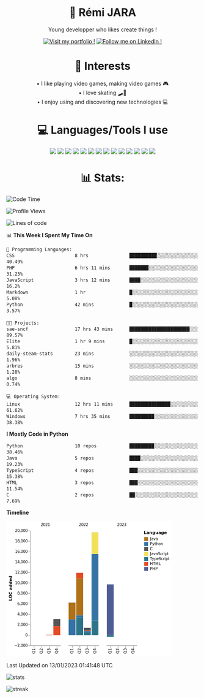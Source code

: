 <div align="center">
  


# 💫 Rémi JARA

Young developper who likes create things ! 
  
  [![Visit my portfolio !](https://img.shields.io/badge/Visit%20My%20portfolio!-%23DD0031?style=for-the-badge&logo=github)](http://remi-jara.fr)
  [![Follow me on LinkedIn !](https://img.shields.io/badge/Follow%20me%20on%20LinkedIn!-%231572B6?style=for-the-badge&logo=linkedin)](https://www.linkedin.com/in/rémi-jara-516b30222/)
# 🧍 Interests

  • I like playing video games, making video games 🎮  \
  • I love skating 🛹🤘 \
  • I enjoy using and discovering new technologies 💻 

 # 💻 Languages/Tools I use

  <img src="https://img.shields.io/badge/Java-ED8B00?style=for-the-badge&logo=java&logoColor=white"/>
  <img src="https://img.shields.io/badge/JavaScript-323330?style=for-the-badge&logo=javascript&logoColor=F7DF1E"/>
  <img src="https://img.shields.io/badge/TypeScript-007ACC?style=for-the-badge&logo=typescript&logoColor=white"/>
  <img src="https://img.shields.io/badge/html5-%23E34F26.svg?style=for-the-badge&logo=html5&logoColor=white"/>
  <img src="https://img.shields.io/badge/css3-%231572B6.svg?style=for-the-badge&logo=css3&logoColor=white"/>
  <img src="https://img.shields.io/badge/SCSS-hotpink.svg?style=for-the-badge&logo=SASS&logoColor=white"/>
  <img src="https://img.shields.io/badge/php-%23777BB4.svg?style=for-the-badge&logo=php&logoColor=white"/>
  <img src="https://img.shields.io/badge/angular-%23DD0031.svg?style=for-the-badge&logo=angular&logoColor=white"/>
  <img src="https://img.shields.io/badge/mysql-%2300f.svg?style=for-the-badge&logo=mysql&logoColor=white"/>
  <img src="https://img.shields.io/badge/Python-FFD43B?style=for-the-badge&logo=python&logoColor=blue"/>
  <img src="https://img.shields.io/badge/c-%2300599C.svg?style=for-the-badge&logo=c&logoColor=white"/>
  <img src="https://img.shields.io/badge/Visual_Studio_Code-0078D4?style=for-the-badge&logo=visual%20studio%20code&logoColor=white"/>
  <img src="https://img.shields.io/badge/Arch%20Linux-1793D1?logo=arch-linux&logoColor=fff&style=for-the-badge"/>
  <img src="https://img.shields.io/badge/Linux-FCC624?style=for-the-badge&logo=linux&logoColor=black"/>
  
  
  
# 📊 Stats:
  
  </div>
  
<!--START_SECTION:waka-->
![Code Time](http://img.shields.io/badge/Code%20Time-345%20hrs%2051%20mins-blue)

![Profile Views](http://img.shields.io/badge/Profile%20Views-6-blue)

![Lines of code](https://img.shields.io/badge/From%20Hello%20World%20I%27ve%20Written-52%20Thousand%20lines%20of%20code-blue)

📊 **This Week I Spent My Time On** 

```text
💬 Programming Languages: 
CSS                      8 hrs               ██████████░░░░░░░░░░░░░░░   40.49% 
PHP                      6 hrs 11 mins       ███████░░░░░░░░░░░░░░░░░░   31.25% 
JavaScript               3 hrs 12 mins       ████░░░░░░░░░░░░░░░░░░░░░   16.2% 
Markdown                 1 hr                █░░░░░░░░░░░░░░░░░░░░░░░░   5.08% 
Python                   42 mins             █░░░░░░░░░░░░░░░░░░░░░░░░   3.57%

🐱‍💻 Projects: 
sae-sncf                 17 hrs 43 mins      ██████████████████████░░░   89.57% 
Elite                    1 hr 9 mins         █░░░░░░░░░░░░░░░░░░░░░░░░   5.81% 
daily-steam-stats        23 mins             ░░░░░░░░░░░░░░░░░░░░░░░░░   1.96% 
arbres                   15 mins             ░░░░░░░░░░░░░░░░░░░░░░░░░   1.28% 
algo                     8 mins              ░░░░░░░░░░░░░░░░░░░░░░░░░   0.74%

💻 Operating System: 
Linux                    12 hrs 11 mins      ███████████████░░░░░░░░░░   61.62% 
Windows                  7 hrs 35 mins       █████████░░░░░░░░░░░░░░░░   38.38%

```

**I Mostly Code in Python** 

```text
Python                   10 repos            █████████░░░░░░░░░░░░░░░░   38.46% 
Java                     5 repos             ████░░░░░░░░░░░░░░░░░░░░░   19.23% 
TypeScript               4 repos             ███░░░░░░░░░░░░░░░░░░░░░░   15.38% 
HTML                     3 repos             ███░░░░░░░░░░░░░░░░░░░░░░   11.54% 
C                        2 repos             ██░░░░░░░░░░░░░░░░░░░░░░░   7.69%

```


**Timeline**

![Chart not found](https://raw.githubusercontent.com/icepick4/icepick4/main/charts/bar_graph.png) 


 Last Updated on 13/01/2023 01:41:48 UTC
<!--END_SECTION:waka-->
![stats](https://github-readme-stats.vercel.app/api?username=icepick4&count_private=true&show_icons=true&theme=tokyonight)

![streak](https://github-readme-streak-stats.herokuapp.com/?user=icepick4&theme=tokyonight&hide_border=false)


